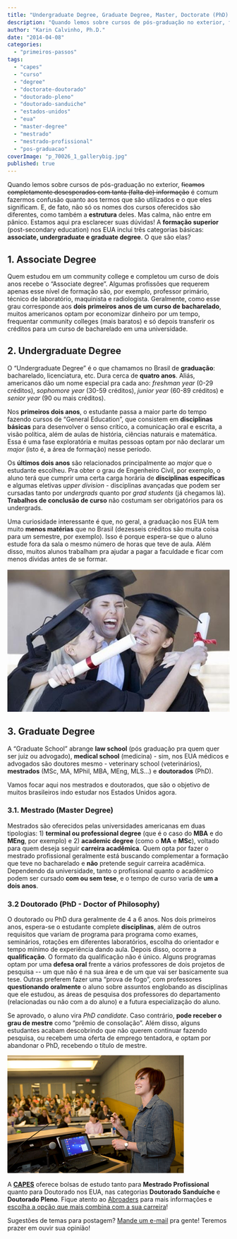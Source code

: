 ```yaml
---
title: "Undergraduate Degree, Graduate Degree, Master, Doctorate (PhD): entenda de uma vez por todas as categorias de formação do ensino superior nos EUA"
description: "Quando lemos sobre cursos de pós-graduação no exterior, ficamos completamente desesperados com tanta (falta de) informação é comum fazermos confusão quanto aos termos que são utilizados e o que eles significam. E, de fato, não só os nomes dos cursos oferecidos são diferentes, como também a estrutura deles. Mas calma, não entre em pânico. Estamos aqui pra esclarecer suas dúvidas! A formação superior (post-secondary education) nos EUA inclui três categorias básicas: associate, undergraduate e graduate degree. O que são elas?"
author: "Karin Calvinho, Ph.D."
date: "2014-04-08"
categories: 
  - "primeiros-passos"
tags: 
  - "capes"
  - "curso"
  - "degree"
  - "doctorate-doutorado"
  - "doutorado-pleno"
  - "doutorado-sanduiche"
  - "estados-unidos"
  - "eua"
  - "master-degree"
  - "mestrado"
  - "mestrado-profissional"
  - "pos-graduacao"
coverImage: "p_70026_1_gallerybig.jpg"
published: true
---
```


Quando lemos sobre cursos de pós-graduação no exterior, ~~ficamos completamente desesperados com tanta (falta de) informação~~ é comum fazermos confusão quanto aos termos que são utilizados e o que eles significam. E, de fato, não só os nomes dos cursos oferecidos são diferentes, como também a **estrutura** deles. Mas calma, não entre em pânico. Estamos aqui pra esclarecer suas dúvidas! A **formação superior** (post-secondary education) nos EUA inclui três categorias básicas: **associate, undergraduate e graduate degree**. O que são elas?

## 1. Associate Degree

Quem estudou em um community college e completou um curso de dois anos recebe o “Associate degree”. Algumas profissões que requerem apenas esse nível de formação são, por exemplo, professor primário, técnico de laboratório, maquinista e radiologista. Geralmente, como esse grau corresponde aos **dois primeiros anos de um curso de bacharelado**, muitos americanos optam por economizar dinheiro por um tempo, frequentar community colleges (mais baratos) e só depois transferir os créditos para um curso de bacharelado em uma universidade.

## 2. Undergraduate Degree

O “Undergraduate Degree” é o que chamamos no Brasil de **graduação**: bacharelado, licenciatura, etc. Dura cerca de **quatro anos**. Aliás, americanos dão um nome especial pra cada ano: _freshman year_ (0-29 créditos), _sophomore year_ (30-59 créditos), _junior year_ (60-89 créditos) e _senior year_ (90 ou mais créditos).

Nos **primeiros dois anos**, o estudante passa a maior parte do tempo fazendo cursos de “General Education”, que consistem em **disciplinas básicas** para desenvolver o senso crítico, a comunicação oral e escrita, a visão política, além de aulas de história, ciências naturais e matemática. Essa é uma fase exploratória e muitas pessoas optam por não declarar um _major_ (isto é, a área de formação) nesse período.

Os **últimos dois anos** são relacionados principalmente ao _major_ que o estudante escolheu. Pra obter o grau de Engenheiro Civil, por exemplo, o aluno terá que cumprir uma certa carga horária de **disciplinas específicas** e algumas eletivas _upper division_ - disciplinas avançadas que podem ser cursadas tanto por _undergrads_ quanto por _grad students_ (já chegamos lá). **Trabalhos de conclusão de curso** não costumam ser obrigatórios para os undergrads.

Uma curiosidade interessante é que, no geral, a graduação nos EUA tem muito **menos matérias** que no Brasil (dezesseis créditos são muita coisa para um semestre, por exemplo). Isso é porque espera-se que o aluno estude fora da sala o mesmo número de horas que teve de aula. Além disso, muitos alunos trabalham pra ajudar a pagar a faculdade e ficar com menos dívidas antes de se formar.

![Ex undergraduate students comemorando a formatura, sem desconfiar que o verdadeiro desafio ainda está por vir. Sabem de nada, inocentes...](/images/p_70026_1_gallerybig.jpg)

## 3. Graduate Degree

A “Graduate School” abrange **law school** (pós graduação pra quem quer ser juiz ou advogado), **medical school** (medicina) - sim, nos EUA médicos e advogados são doutores mesmo - veterinary school (veterinários), **mestrados** (MSc, MA, MPhil, MBA, MEng, MLS...) e **doutorados** (PhD).

Vamos focar aqui nos mestrados e doutorados, que são o objetivo de muitos brasileiros indo estudar nos Estados Unidos agora.

### 3.1. Mestrado (Master Degree)

Mestrados são oferecidos pelas universidades americanas em duas tipologias: 1) **terminal ou professional degree** (que é o caso do **MBA** e do **MEng**, por exemplo) e 2) **academic degree** (como o **MA** e **MSc**), voltado para quem deseja seguir **carreira acadêmica**. Quem opta por fazer o mestrado profissional geralmente está buscando complementar a formação que teve no bacharelado e **não** pretende seguir carreira acadêmica. Dependendo da universidade, tanto o profissional quanto o acadêmico podem ser cursado **com ou sem tese**, e o tempo de curso varia de **um a dois anos**.

### 3.2 Doutorado (PhD - Doctor of Philosophy)

O doutorado ou PhD dura geralmente de 4 a 6 anos. Nos dois primeiros anos, espera-se o estudante complete **disciplinas**, além de outros requisitos que variam de programa para programa como exames, seminários, rotações em diferentes laboratórios, escolha do orientador e tempo mínimo de experiência dando aula. Depois disso, ocorre a **qualificação**. O formato da qualificação não é único. Alguns programas optam por uma **defesa oral** frente a vários professores de dois projetos de pesquisa -- um que não é na sua área e de um que vai ser basicamente sua tese. Outras preferem fazer uma “prova de fogo”, com professores **questionando oralmente** o aluno sobre assuntos englobando as disciplinas que ele estudou, as áreas de pesquisa dos professores do departamento (relacionadas ou não com a do aluno) e a futura especialização do aluno.

Se aprovado, o aluno vira _PhD candidate_. Caso contrário, **pode receber o grau de mestre** como “prêmio de consolação”. Além disso, alguns estudantes acabam descobrindo que não querem continuar fazendo pesquisa, ou recebem uma oferta de emprego tentadora, e optam por abandonar o PhD, recebendo o título de mestre.

![Estudantes de doutorado precisam ser TA (Teaching Assistant - ou seja, dar aulas!)  durante um determinado tempo para receber o diploma.](/images/GradTeaching.jpg)

A [**CAPES**](http://www.capes.gov.br/ "CAPES") oferece bolsas de estudo tanto para **Mestrado Profissional** quanto para Doutorado nos EUA, nas categorias **Doutorado Sanduíche** e **Doutorado Pleno**. Fique atento ao [Abroaders](http://www.abroaders.com.br/ "Welcome to Abroaders: o seu novo guia sobre como estudar no exterior") para mais informações e [escolha a opção que mais combina com a sua carreira](http://www.abroaders.com.br/porque-fazer-pos/ "Pós-graduação nos EUA: saiba se deve tentar e por quê")!

Sugestões de temas para postagem? [Mande um e-mail](http://www.abroaders.com.br/contato/ "Contato") pra gente! Teremos prazer em ouvir sua opinião!
